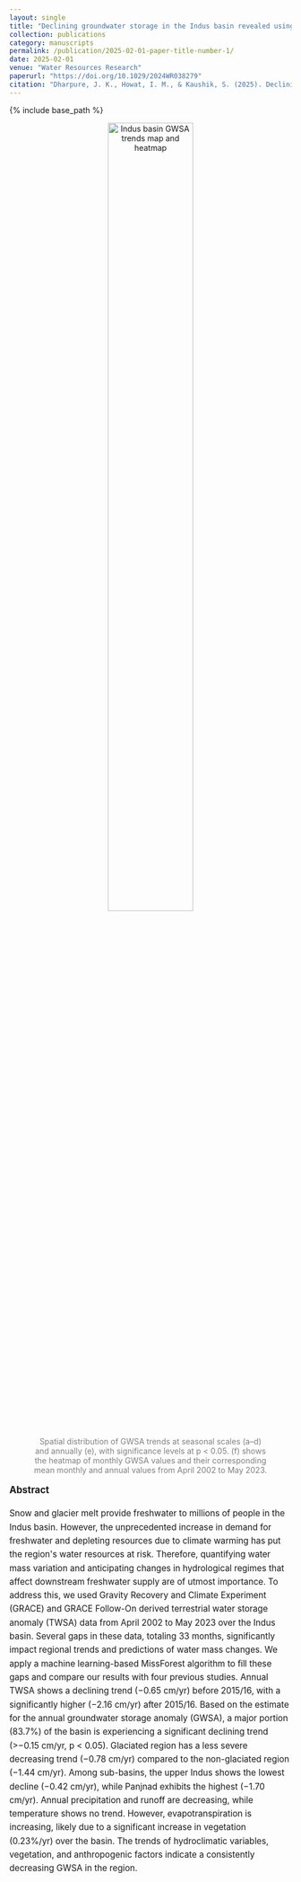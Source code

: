 ```yaml
---
layout: single
title: "Declining groundwater storage in the Indus basin revealed using GRACE and GRACE‐FO data"
collection: publications
category: manuscripts
permalink: /publication/2025-02-01-paper-title-number-1/
date: 2025-02-01
venue: "Water Resources Research"
paperurl: "https://doi.org/10.1029/2024WR038279"
citation: "Dharpure, J. K., Howat, I. M., & Kaushik, S. (2025). Declining groundwater storage in the Indus basin revealed using GRACE and GRACE‐FO data. Water Resources Research, 61(2), e2024WR038279."
---
```


{% include base_path %}

<figure style="text-align: center;">
  <img src="{{ '/images/WRR1.jpg' | relative_url }}" alt="Indus basin GWSA trends map and heatmap" style="width: 60%;">
  <figcaption style="font-size: 14px; color: gray;">
    Spatial distribution of GWSA trends at seasonal scales (a–d) and annually (e), with significance levels at p &lt; 0.05. (f) shows the heatmap of monthly GWSA values and their corresponding mean monthly and annual values from April 2002 to May 2023.
  </figcaption>
</figure>

<style>
  /* Page-scoped abstract size tweak */
  .paper-abstract { font-size: 0.95rem; line-height: 1.6; }
  .paper-abstract h3 { font-size: 1.05rem; margin-top: .5rem; }
</style>

<div class="paper-abstract">
  <h3>Abstract</h3>
  <p>Snow and glacier melt provide freshwater to millions of people in the Indus basin. However, the unprecedented increase in demand for freshwater and depleting resources due to climate warming has put the region's water resources at risk. Therefore, quantifying water mass variation and anticipating changes in hydrological regimes that affect downstream freshwater supply are of utmost importance. To address this, we used Gravity Recovery and Climate Experiment (GRACE) and GRACE Follow-On derived terrestrial water storage anomaly (TWSA) data from April 2002 to May 2023 over the Indus basin. Several gaps in these data, totaling 33 months, significantly impact regional trends and predictions of water mass changes. We apply a machine learning-based MissForest algorithm to fill these gaps and compare our results with four previous studies. Annual TWSA shows a declining trend (−0.65 cm/yr) before 2015/16, with a significantly higher (−2.16 cm/yr) after 2015/16. Based on the estimate for the annual groundwater storage anomaly (GWSA), a major portion (83.7%) of the basin is experiencing a significant declining trend (&gt;−0.15 cm/yr, p &lt; 0.05). Glaciated region has a less severe decreasing trend (−0.78 cm/yr) compared to the non-glaciated region (−1.44 cm/yr). Among sub-basins, the upper Indus shows the lowest decline (−0.42 cm/yr), while Panjnad exhibits the highest (−1.70 cm/yr). Annual precipitation and runoff are decreasing, while temperature shows no trend. However, evapotranspiration is increasing, likely due to a significant increase in vegetation (0.23%/yr) over the basin. The trends of hydroclimatic variables, vegetation, and anthropogenic factors indicate a consistently decreasing GWSA in the region.</p>
</div>
